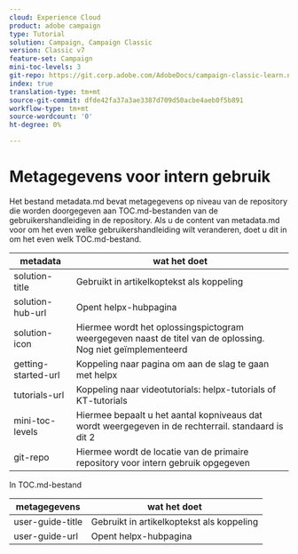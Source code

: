 ```yaml
---
cloud: Experience Cloud
product: adobe campaign
type: Tutorial
solution: Campaign, Campaign Classic
version: Classic v7
feature-set: Campaign
mini-toc-levels: 3
git-repo: https://git.corp.adobe.com/AdobeDocs/campaign-classic-learn.nl-NL
index: true
translation-type: tm+mt
source-git-commit: dfde42fa37a3ae3387d709d50acbe4aeb0f5b891
workflow-type: tm+mt
source-wordcount: '0'
ht-degree: 0%

---
```



# Metagegevens voor intern gebruik

Het bestand metadata.md bevat metagegevens op niveau van de repository die worden doorgegeven aan TOC.md-bestanden van de gebruikershandleiding in de repository. Als u de content van metadata.md voor om het even welke gebruikershandleiding wilt veranderen, doet u dit in om het even welk TOC.md-bestand.

| metadata | wat het doet |
|--- |--- |
| solution-title | Gebruikt in artikelkoptekst als koppeling |
| solution-hub-url | Opent helpx-hubpagina |
| solution-icon | Hiermee wordt het oplossingspictogram weergegeven naast de titel van de oplossing. Nog niet geïmplementeerd |
| getting-started-url | Koppeling naar pagina om aan de slag te gaan met helpx |
| tutorials-url | Koppeling naar videotutorials: helpx-tutorials of KT-tutorials |
| mini-toc-levels | Hiermee bepaalt u het aantal kopniveaus dat wordt weergegeven in de rechterrail. standaard is dit 2 |
| git-repo | Hiermee wordt de locatie van de primaire repository voor intern gebruik opgegeven |

In TOC.md-bestand

| metagegevens | wat het doet |
|--- |--- |
| user-guide-title | Gebruikt in artikelkoptekst als koppeling |
| user-guide-url | Opent helpx-hubpagina |
